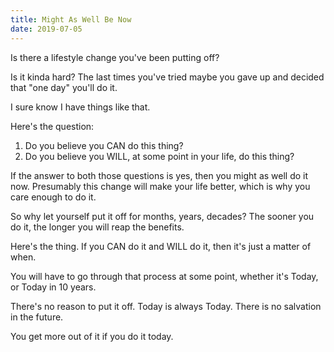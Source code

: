 ```yaml
---
title: Might As Well Be Now
date: 2019-07-05
---
```


Is there a lifestyle change you've been putting off?

Is it kinda hard? The last times you've tried maybe you gave up and decided that "one day" you'll do it.

I sure know I have things like that.

Here's the question:

1. Do you believe you CAN do this thing?
2. Do you believe you WILL, at some point in your life, do this thing?

If the answer to both those questions is yes, then you might as well do it now. Presumably this change will make your life better, which is why you care enough to do it.

So why let yourself put it off for months, years, decades? The sooner you do it, the longer you will reap the benefits.

Here's the thing. If you CAN do it and WILL do it, then it's just a matter of when.

You will have to go through that process at some point, whether it's Today, or Today in 10 years.

There's no reason to put it off. Today is always Today. There is no salvation in the future.

You get more out of it if you do it today.

